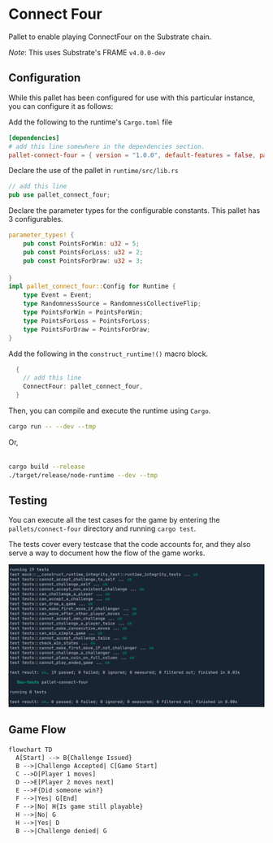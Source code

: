 # Connect Four

Pallet to enable playing ConnectFour on the Substrate chain.

*Note*: This uses Substrate's FRAME `v4.0.0-dev`

## Configuration

While this pallet has been configured for use with this particular instance,
you can configure it as follows:

Add the following to the runtime's `Cargo.toml` file 

```toml
[dependencies]
# add this line somewhere in the dependencies section.
pallet-connect-four = { version = "1.0.0", default-features = false, path = "../pallets/connect-four" }
```

Declare the use of the pallet in `runtime/src/lib.rs`

```rust
// add this line
pub use pallet_connect_four;
```

Declare the parameter types for the configurable constants. This pallet has 3 configurables.

```rust
parameter_types! {
	pub const PointsForWin: u32 = 5;
	pub const PointsForLoss: u32 = 2;
	pub const PointsForDraw: u32 = 3;

}
impl pallet_connect_four::Config for Runtime {
	type Event = Event;
	type RandomnessSource = RandomnessCollectiveFlip;
	type PointsForWin = PointsForWin;
	type PointsForLoss = PointsForLoss;
	type PointsForDraw = PointsForDraw;
}
```

Add the following in the `construct_runtime!()` macro block.

```rust
  {
    // add this line
    ConnectFour: pallet_connect_four,
  }
```

Then, you can compile and execute the runtime using `Cargo`.


```bash
cargo run -- --dev --tmp
```

Or,

```bash

cargo build --release
./target/release/node-runtime --dev --tmp
```

## Testing

You can execute all the test cases for the game by entering the `pallets/connect-four` directory
and running `cargo test`.

The tests cover every testcase that the code accounts for, and they also serve a way to document
how the flow of the game works.

![Testing](./tests.png)

## Game Flow

```mermaid
flowchart TD
  A[Start] --> B{Challenge Issued}
  B -->|Challenge Accepted| C[Game Start]
  C -->D[Player 1 moves]
  D -->E[Player 2 moves next]
  E -->F{Did someone win?}
  F -->|Yes| G[End]
  F -->|No| H{Is game still playable}
  H -->|No| G
  H -->|Yes| D
  B -->|Challenge denied| G
```
